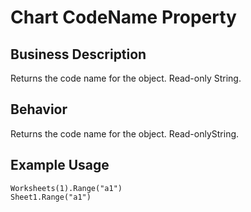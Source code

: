 # Chart CodeName Property

## Business Description
Returns the code name for the object. Read-only String.

## Behavior
Returns the code name for the object. Read-onlyString.

## Example Usage
```vba
Worksheets(1).Range("a1") 
Sheet1.Range("a1")
```